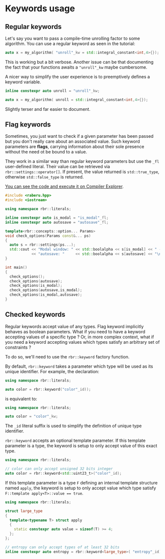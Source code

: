 # Keywords usage

## Regular keywords

Let's say you want to pass a compile-time unrolling factor to some algorithm.
You can use a regular keyword as seen in the tutorial:

~~~~~~~~~~~~~~~~~~~~~~~~~~~~~~~~~~~~~~~~ c++
auto x = my_algorithm( "unroll"_kw = std::integral_constant<int,4>{});
~~~~~~~~~~~~~~~~~~~~~~~~~~~~~~~~~~~~~~~~

This is working but a bit verbose. Another issue can be that documenting the fact
that your functions awaits a `"unroll"_kw` maybe cumbersome.

A nicer way to simplify the user experience is to preemptively defines a keyword variable.

~~~~~~~~~~~~~~~~~~~~~~~~~~~~~~~~~~~~~~~~ c++
inline constexpr auto unroll = "unroll"_kw;

auto x = my_algorithm( unroll = std::integral_constant<int,4>{});
~~~~~~~~~~~~~~~~~~~~~~~~~~~~~~~~~~~~~~~~

Slightly terser and far easier to document.

## Flag keywords
Sometimes, you just want to check if a given parameter has been passed but you don't really care about an associated value. Such keyword parameters are **flags**, carrying information about their sole presence without the need ot be bound to a value.

They work in a similar way than regular keyword parameters but use the `_fl` user-defined literal. Their  value can be retrieved via `rbr::settings::operator[]`. If present, the value returned is `std::true_type`, otherwise `std::false_type` is returned.

[You can see the code and execute it on Compiler Explorer](https://godbolt.org/z/585EY6WEY).

~~~~~~~~~~~~~~~~~~~~~~~~~~~~~~~~~~~~~~~~ c++
#include <raberu.hpp>
#include <iostream>

using namespace rbr::literals;

inline constexpr auto is_modal = "is_modal"_fl;
inline constexpr auto autosave = "autosave"_fl;

template<rbr::concepts::option... Params>
void check_options(Params const&... ps)
{
  auto s = rbr::settings(ps...);
  std::cout << "Modal window: " << std::boolalpha << s[is_modal] << " - "
            << "autosave: "     << std::boolalpha << s[autosave] << "\n";
}

int main()
{
  check_options();
  check_options(autosave);
  check_options(is_modal);
  check_options(autosave,is_modal);
  check_options(is_modal,autosave);
}
~~~~~~~~~~~~~~~~~~~~~~~~~~~~~~~~~~~~~~~~

## Checked keywords
Regular keywords accept value of any types. Flag keyword implicitly behaves as boolean parameters.
What if you need to have a keyword accepting values of a specific type ? Or, in more complex
context, what if you need a keyword accepting values which types satisfy an arbitrary set of
constraints ?

To do so, we'll need to use the `rbr::keyword` factory function.

By default, `rbr::keyword` takes a parameter which type will be used as its unique identifier.
For example, the declaration:

~~~~~~~~~~~~~~~~~~~~~~~~~~~~~~~~~~~~~~~~c++
using namespace rbr::literals;

auto color = rbr::keyword("color"_id));
~~~~~~~~~~~~~~~~~~~~~~~~~~~~~~~~~~~~~~~~

is equivalent to:

~~~~~~~~~~~~~~~~~~~~~~~~~~~~~~~~~~~~~~~~c++
using namespace rbr::literals;

auto color = "color"_kw;
~~~~~~~~~~~~~~~~~~~~~~~~~~~~~~~~~~~~~~~~

The `_id` literal suffix is used to simplify the definition of unique type identifier.

`rbr::keyword` accepts an optional template parameter. If this template parameter is a type,
the keyword is setup to only accept value of this exact type.

~~~~~~~~~~~~~~~~~~~~~~~~~~~~~~~~~~~~~~~~c++
using namespace rbr::literals;

// color can only accept unsigned 32 bits integer
auto color = rbr::keyword<std::uint23_t>("color"_id);
~~~~~~~~~~~~~~~~~~~~~~~~~~~~~~~~~~~~~~~~

If this template parameter is a type `F` defining an internal template structure named `apply`,
the keyword is setup to only accept value which type satisfy `F::template apply<T>::value == true`.

~~~~~~~~~~~~~~~~~~~~~~~~~~~~~~~~~~~~~~~~c++
using namespace rbr::literals;

struct large_type
{
  template<typename T> struct apply
  {
    static constexpr auto value = sizeof(T) >= 4;
  };
};

// entropy can only accept types of at least 32 bits
inline constexpr auto entropy = rbr::keyword<large_type>( "entropy"_id);
~~~~~~~~~~~~~~~~~~~~~~~~~~~~~~~~~~~~~~~~

